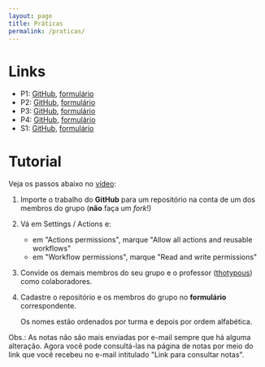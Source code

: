 ```yaml
---
layout: page
title: Práticas
permalink: /praticas/
---
```


# Links

* P1: [GitHub](https://github.com/thotypous/redes-p1), [formulário](https://forms.gle/WPLpiXu6twMX6vU68)
* P2: [GitHub](https://github.com/thotypous/redes-p2), [formulário](https://forms.gle/egv1NRWRJEXKQbZX9)
* P3: [GitHub](https://github.com/thotypous/redes-p3), [formulário](https://forms.gle/6LAQGz84NpqFDz4c9)
* P4: [GitHub](https://github.com/thotypous/redes-p4), [formulário](https://forms.gle/3rRqWjiFguBtQKo67)
* S1: [GitHub](https://github.com/thotypous/redes-s1), [formulário](https://forms.gle/5WMAgKyBJWB8MbSX6)

# Tutorial

Veja os passos abaixo no [vídeo](https://youtu.be/JtQzTGoF8jM):

1. Importe o trabalho do **GitHub** para um repositório na conta de um dos membros do grupo (**não** faça um *fork*!)

2. Vá em Settings / Actions e:
   * em "Actions permissions", marque "Allow all actions and reusable workflows"
   * em "Workflow permissions", marque "Read and write permissions"

3. Convide os demais membros do seu grupo e o professor ([thotypous](https://GitHub.com/thotypous)) como colaboradores.

4. Cadastre o repositório e os membros do grupo no **formulário** correspondente.

   Os nomes estão ordenados por turma e depois por ordem alfabética.

Obs.: As notas não são mais enviadas por e-mail sempre que há alguma alteração. Agora você pode consultá-las na página de notas por meio do link que você recebeu no e-mail intitulado "Link para consultar notas".

